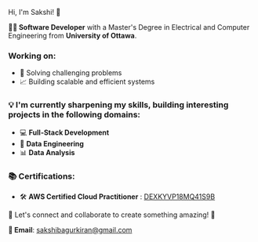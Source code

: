 Hi, I'm Sakshi! 👋

**👨‍💻 Software Developer** with a Master's Degree in Electrical and Computer Engineering from **University of Ottawa**. 

### Working on:
- 🤖 Solving challenging problems
- 📈 Building scalable and efficient systems

### 💡 I'm currently sharpening my skills, building interesting projects in the following domains:
- 💻 **Full-Stack Development**
- 📁 **Data Engineering**
- 📊 **Data Analysis**

### 📚 Certifications:
- 🛠️ **AWS Certified Cloud Practitioner** : [DEXKYVP18MQ41S9B](https://aws.amazon.com/verification)

🚀 Let's connect and collaborate to create something amazing! 🌟

**📧 Email**: [sakshibagurkiran@gmail.com](mailto:sakshibagurkiran@gmail.com)

<!--
**SakshiKiran/SakshiKiran** is a ✨ _special_ ✨ repository because its `README.md` (this file) appears on your GitHub profile.

Here are some ideas to get you started:

- 🔭 I’m currently working on ...
- 🌱 I’m currently learning ...
- 👯 I’m looking to collaborate on ...
- 🤔 I’m looking for help with ...
- 💬 Ask me about ...
- 📫 How to reach me: ...
- 😄 Pronouns: ...
- ⚡ Fun fact: ...
-->
